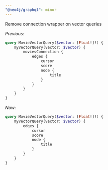 ```yaml
---
"@neo4j/graphql": minor
---
```


Remove connection wrapper on vector queries

_Previous:_

```graphql
query MovieVectorQuery($vector: [Float!]!) {
    myVectorQuery(vector: $vector) {
        moviesConnection {
            edges {
                cursor
                score
                node {
                    title
                }
            }
        }
    }
}
```

_Now:_

```graphql
query MovieVectorQuery($vector: [Float!]!) {
    myVectorQuery(vector: $vector) {
        edges {
            cursor
            score
            node {
                title
            }
        }
    }
}
```
